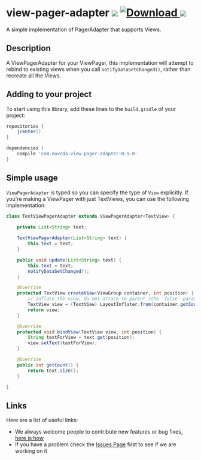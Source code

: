 # view-pager-adapter [![](https://ci.novoda.com/buildStatus/icon?job=view-pager-adapter)](https://ci.novoda.com/job/view-pager-adapter/lastBuild/console) [![Download](https://api.bintray.com/packages/novoda/maven/view-pager-adapter/images/download.svg) ](https://bintray.com/novoda/maven/view-pager-adapter/_latestVersion) [![](https://raw.githubusercontent.com/novoda/novoda/master/assets/btn_apache_lisence.png)](LICENSE.txt)

A simple implementation of PagerAdapter that supports Views.

## Description

A ViewPagerAdapter for your ViewPager, this implementation will attempt to rebind to existing views when you call `notifyDataSetChanged()`, rather than recreate all the Views.

## Adding to your project

To start using this library, add these lines to the `build.gradle` of your project:

```groovy
repositories {
    jcenter()
}

dependencies {
    compile 'com.novoda:view-pager-adapter:0.9.0'
}
```

## Simple usage

`ViewPagerAdapter` is typed so you can specify the type of `View` explicitly. If you're making a ViewPager with just TextViews, you can use the following implementation:

```java
class TextViewPagerAdapter extends ViewPagerAdapter<TextView> {
    
    private List<String> text;

    TextViewPagerAdapter(List<String> text) {
        this.text = text;
    }

    public void update(List<String> text) {
        this.text = text;
        notifyDataSetChanged();
    }

    @Override
    protected TextView createView(ViewGroup container, int position) {
        // inflate the view, do not attach to parent (the `false` param at the end of the `inflate()`)
        TextView view = (TextView) LayoutInflater.from(container.getContext()).inflate(R.layout.view_my_text_view, container, false);
        return view;
    }

    @Override
    protected void bindView(TextView view, int position) {
        String textForView = text.get(position);
        view.setText(textForView);
    }

    @Override
    public int getCount() {
        return text.size();
    }

}
```

## Links

Here are a list of useful links:

 * We always welcome people to contribute new features or bug fixes, [here is how](https://github.com/novoda/novoda/blob/master/CONTRIBUTING.md)
 * If you have a problem check the [Issues Page](https://github.com/novoda/view-pager-adapter/issues) first to see if we are working on it
